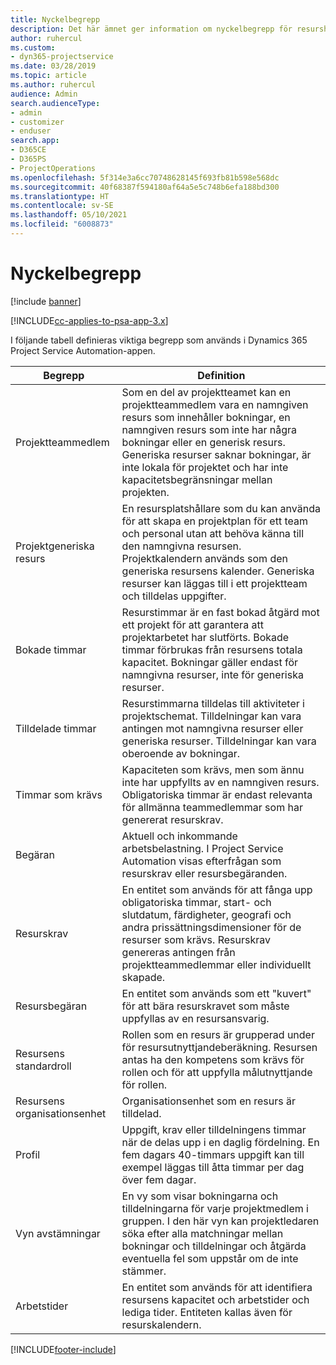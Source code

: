 ```yaml
---
title: Nyckelbegrepp
description: Det här ämnet ger information om nyckelbegrepp för resurshantering i Project Service Automation.
author: ruhercul
ms.custom:
- dyn365-projectservice
ms.date: 03/28/2019
ms.topic: article
ms.author: ruhercul
audience: Admin
search.audienceType:
- admin
- customizer
- enduser
search.app:
- D365CE
- D365PS
- ProjectOperations
ms.openlocfilehash: 5f314e3a6cc70748628145f693fb81b598e568dc
ms.sourcegitcommit: 40f68387f594180af64a5e5c748b6efa188bd300
ms.translationtype: HT
ms.contentlocale: sv-SE
ms.lasthandoff: 05/10/2021
ms.locfileid: "6008873"
---
```

# <a name="key-concepts"></a>Nyckelbegrepp

[!include [banner](../includes/psa-now-project-operations.md)]

[!INCLUDE[cc-applies-to-psa-app-3.x](../includes/cc-applies-to-psa-app-3x.md)]

I följande tabell definieras viktiga begrepp som används i Dynamics 365 Project Service Automation-appen.

| Begrepp                    | Definition |
|----------------------------|------------|
| Projektteammedlem        | Som en del av projektteamet kan en projektteammedlem vara en namngiven resurs som innehåller bokningar, en namngiven resurs som inte har några bokningar eller en generisk resurs. Generiska resurser saknar bokningar, är inte lokala för projektet och har inte kapacitetsbegränsningar mellan projekten. |
| Projektgeneriska resurs   | En resursplatshållare som du kan använda för att skapa en projektplan för ett team och personal utan att behöva känna till den namngivna resursen. Projektkalendern används som den generiska resursens kalender. Generiska resurser kan läggas till i ett projektteam och tilldelas uppgifter. |
| Bokade timmar               | Resurstimmar är en fast bokad åtgärd mot ett projekt för att garantera att projektarbetet har slutförts. Bokade timmar förbrukas från resursens totala kapacitet. Bokningar gäller endast för namngivna resurser, inte för generiska resurser. |
| Tilldelade timmar             | Resurstimmarna tilldelas till aktiviteter i projektschemat. Tilldelningar kan vara antingen mot namngivna resurser eller generiska resurser. Tilldelningar kan vara oberoende av bokningar. |
| Timmar som krävs             | Kapaciteten som krävs, men som ännu inte har uppfyllts av en namngiven resurs. Obligatoriska timmar är endast relevanta för allmänna teammedlemmar som har genererat resurskrav. |
| Begäran                     | Aktuell och inkommande arbetsbelastning. I Project Service Automation visas efterfrågan som resurskrav eller resursbegäranden. |
| Resurskrav       | En entitet som används för att fånga upp obligatoriska timmar, start- och slutdatum, färdigheter, geografi och andra prissättningsdimensioner för de resurser som krävs. Resurskrav genereras antingen från projektteammedlemmar eller individuellt skapade. |
| Resursbegäran           | En entitet som används som ett "kuvert" för att bära resurskravet som måste uppfyllas av en resursansvarig. |
| Resursens standardroll      | Rollen som en resurs är grupperad under för resursutnyttjandeberäkning. Resursen antas ha den kompetens som krävs för rollen och för att uppfylla målutnyttjande för rollen. |
| Resursens organisationsenhet | Organisationsenhet som en resurs är tilldelad. |
| Profil                    | Uppgift, krav eller tilldelningens timmar när de delas upp i en daglig fördelning. En fem dagars 40-timmars uppgift kan till exempel läggas till åtta timmar per dag över fem dagar. |
| Vyn avstämningar        | En vy som visar bokningarna och tilldelningarna för varje projektmedlem i gruppen. I den här vyn kan projektledaren söka efter alla matchningar mellan bokningar och tilldelningar och åtgärda eventuella fel som uppstår om de inte stämmer. |
| Arbetstider                 | En entitet som används för att identifiera resursens kapacitet och arbetstider och lediga tider. Entiteten kallas även för resurskalendern. |


[!INCLUDE[footer-include](../includes/footer-banner.md)]